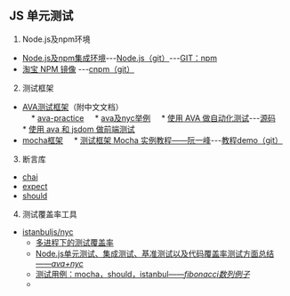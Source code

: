 ## JS 单元测试
1. Node.js及npm环境
 * [Node.js及npm集成环境](https://github.com/mochajs/mocha)---[Node.js（git）](https://github.com/nodejs/node)---[GIT：npm](https://github.com/npm/npm)
 * [淘宝 NPM 镜像](https://npm.taobao.org) ---[cnpm（git）](https://github.com/cnpm/cnpm)
2. 测试框架
 * [AVA测试框架](https://github.com/avajs/ava-docs/blob/master/zh_CN/readme.md)（附中文文档）   
     * [ava-practice](http://i5ting.github.io/ava-practice/)
     * [ava及nyc举例](http://blog.csdn.net/dongshaoshuai/article/details/51684256)
     * [使用 AVA 做自动化测试](http://www.bijishequ.com/detail/438720?p=)---[源码](https://github.com/Barrior/ava-testing-examples)
     * [使用 ava 和 jsdom 做前端测试](https://segmentfault.com/a/1190000005834279)
 * [mocha框架](https://github.com/mochajs/mocha)
     * [测试框架 Mocha 实例教程——阮一峰](http://www.ruanyifeng.com/blog/2015/12/a-mocha-tutorial-of-examples.html)---[教程demo（git）](https://github.com/ruanyf/mocha-demos)


3. 断言库
 * [chai](https://github.com/chaijs/chai)
 * [expect](https://github.com/Automattic/expect.js)
 * [should](https://github.com/shouldjs/should.js)

4. 测试覆盖率工具
 * [istanbuljs/nyc](https://github.com/istanbuljs/nyc)
     * [多进程下的测试覆盖率](http://taobaofed.org/blog/2015/12/15/nodejs-cluster-cov/)
     * [Node.js单元测试、集成测试、基准测试以及代码覆盖率测试方面总结——*ava+nyc*](http://ourjs.com/detail/5738493888feaf2d031d24fa)
     * [测试用例：mocha，should，istanbul——*fibonacci数列例子*](http://wiki.jikexueyuan.com/project/node-lessons/mocha-should-istanbul.html)
     * 
